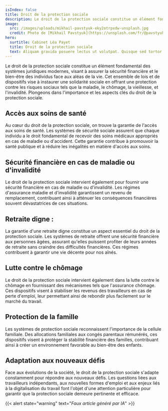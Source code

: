 ```yaml
---
isIndex: false
title: Droit de la protection sociale
description: Le droit de la protection sociale constitue un élément fondamental des systèmes juridiques modernes, visant à assurer la sécurité financière et le bien-être des individus face aux aléas de la vie. Cet ensemble de lois et de dispositifs vise à instaurer une solidarité sociale en offrant une protection contre les risques sociaux tels que la maladie, le chômage, la vieillesse, et l'invalidité. Plongeons dans l'importance et les aspects clés du droit de la protection sociale.
image:
  src: /images/uploads/mikhail-pavstyuk-eky2otrpxdw-unsplash.jpg
  credit: Photo de [Mikhail Pavstyuk](https://unsplash.com/fr/@pavstyuk?utm_content=creditCopyText&utm_medium=referral&utm_source=unsplash) sur [Unsplash](https://unsplash.com/)
hero:
  surtitle: Cabinet Léa Payet
  title: Droit de la protection sociale
  text: Aliquam gravida posuere lectus ut volutpat. Quisque sed tortor vel tortor tincidunt tristique id nec urna.
---
```


Le droit de la protection sociale constitue un élément fondamental des systèmes juridiques modernes, visant à assurer la sécurité financière et le bien-être des individus face aux aléas de la vie. Cet ensemble de lois et de dispositifs vise à instaurer une solidarité sociale en offrant une protection contre les risques sociaux tels que la maladie, le chômage, la vieillesse, et l'invalidité. Plongeons dans l'importance et les aspects clés du droit de la protection sociale.

## Accès aux soins de santé

Au cœur du droit de la protection sociale, on trouve la garantie de l'accès aux soins de santé. Les systèmes de sécurité sociale assurent que chaque individu a le droit fondamental de recevoir des soins médicaux appropriés en cas de maladie ou d'accident. Cette garantie contribue à promouvoir la santé publique et à réduire les inégalités en matière d'accès aux soins.

## Sécurité financière en cas de maladie ou d'invalidité

Le droit de la protection sociale intervient également pour fournir une sécurité financière en cas de maladie ou d'invalidité. Les régimes d'assurance maladie et d'invalidité garantissent un revenu de remplacement, contribuant ainsi à atténuer les conséquences financières souvent dévastatrices de ces situations.

## Retraite digne :

La garantie d'une retraite digne constitue un aspect essentiel du droit de la protection sociale. Les systèmes de retraite offrent une sécurité financière aux personnes âgées, assurant qu'elles puissent profiter de leurs années de retraite sans craindre des difficultés financières. Ces régimes contribuent à garantir une vie décente pour nos aînés.

## Lutte contre le chômage

Le droit de la protection sociale intervient également dans la lutte contre le chômage en fournissant des mécanismes tels que l'assurance chômage. Ces dispositifs visent à stabiliser les revenus des travailleurs en cas de perte d'emploi, leur permettant ainsi de rebondir plus facilement sur le marché du travail.

## Protection de la famille

Les systèmes de protection sociale reconnaissent l'importance de la cellule familiale. Des allocations familiales aux congés parentaux rémunérés, ces dispositifs visent à protéger la stabilité financière des familles, contribuant ainsi à créer un environnement favorable au bien-être des enfants.

## Adaptation aux nouveaux défis

Face aux évolutions de la société, le droit de la protection sociale s'adapte constamment pour répondre aux nouveaux défis. Les questions liées aux travailleurs indépendants, aux nouvelles formes d'emploi et aux enjeux liés à la digitalisation du travail font l'objet d'une attention particulière pour garantir que la protection sociale demeure pertinente et efficace.

{{< alert state="warning" text="*Faux article généré par IA*" >}}
